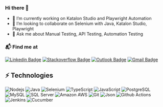### Hi there 👋

<!--
**surajshindeqa/surajshindeqa** is a ✨ _special_ ✨ repository because its `README.md` (this file) appears on your GitHub profile.

Here are some ideas to get you started:

- 🔭 I’m currently working on ...
- 🌱 I’m currently learning ...
- 👯 I’m looking to collaborate on ...
- 🤔 I’m looking for help with ...
- 💬 Ask me about ...
- 📫 How to reach me: ...
- 😄 Pronouns: ...
- ⚡ Fun fact: ...
-->

- 🔭 I’m currently working on Katalon Studio and Playwright Automation
- 👯 I’m looking to collaborate on Selenium with Java, Katalon Studio, Playwright
- 💬 Ask me about Manual Testing, API Testing, Automation Testing

### 📬 Find me at

[![Linkedin Badge](https://img.shields.io/badge/-LinkedIn-blue?style=flat-square&logo=Linkedin&logoColor=white&link=https://www.linkedin.com/in/surajshindeqa/)](https://www.linkedin.com/in/surajshindeqa/)
[![Stackoverflow Badge](https://img.shields.io/badge/-Stack%20overflow-FE7A16?style=flat-square&logo=stack-overflow&logoColor=white&link=https://stackoverflow.com/users/14672217/surajshindeqa)](https://stackoverflow.com/users/14672217/surajshindeqa)
[![Outlook Badge](https://img.shields.io/badge/Outlook-0078D4?style=flat-square&logo=microsoft-outlook&logoColor=white@link=mailto:surajshinde7317@outlook.com)](mailto:surajshinde7317@outlook.com)
[![Gmail Badge](https://img.shields.io/badge/-Gmail-d14836?style=flat-square&logo=Gmail&logoColor=white&link=mailto:surajshinde7317@gmail.com)](mailto:surajshinde7317@gmail.com)


## ⚡ Technologies

![Nodejs](https://img.shields.io/badge/-Nodejs-black?style=flat&logo=Node.js)
![Java](https://img.shields.io/badge/Java-ED8B00?style=flat&logo=java&logoColor=white)
![Selenium](	https://img.shields.io/badge/Selenium-43B02A?style=flat&logo=Selenium&logoColor=white)
![TypeScript](https://img.shields.io/badge/-TypeScript-007ACC?style=flat&logo=typescript&logoColor=white)
![JavaScript](https://img.shields.io/badge/-JavaScript-black?style=flat&logo=javascript)
![PostgreSQL](https://img.shields.io/badge/-PostgreSQL-336791?style=flat&logo=postgresql&logoColor=white)
![MySQL](https://img.shields.io/badge/-MySQL-black?style=flat&logo=mysql&logoColor=white)
![SQL Server](https://img.shields.io/badge/SQL%20Server-CC2927?style=flat&logo=microsoft%20sql%20server&logoColor=white)
![Amazon AWS](https://img.shields.io/badge/Amazon%20AWS-232F3E?style=flate&logo=amazon-aws)
![Git](https://img.shields.io/badge/-Git-F05032?style=flat&logo=git&logoColor=white)
![Json](https://img.shields.io/badge/json-5E5C5C?style=flat&logo=json&logoColor=white)
![Github Actions](https://img.shields.io/badge/-Github_Actions-2088FF?style=flat&logo=github-actions&logoColor=white)
![Jenkins](https://img.shields.io/badge/Jenkins-D24939?style=flat&logo=Jenkins&logoColor=white)
![Cucumber](https://img.shields.io/badge/Cucumber-43B02A?style=flat&logo=cucumber&logoColor=white)

